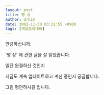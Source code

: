 ```yaml
---
layout: post
title: 명 상
author: drkim
date: 2002-11-30 03:21:55 +0900
tags: [깨달음의대화]
---
```

안녕하십니까.
  

  
'명 상' 에 관한 글을 잘 읽었습니다.
  

  
일단 완결하신 것인지
  

  
지금도 계속 업데이트하고 계신 중인지 궁금합니다.
  

  
그럼 평안하시길 빕니다.